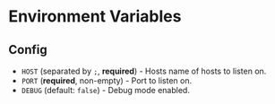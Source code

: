 # Environment Variables

## Config

 - `HOST` (separated by `;`, **required**) - Hosts name of hosts to listen on.
 - `PORT` (**required**, non-empty) - Port to listen on.
 - `DEBUG` (default: `false`) - Debug mode enabled.
